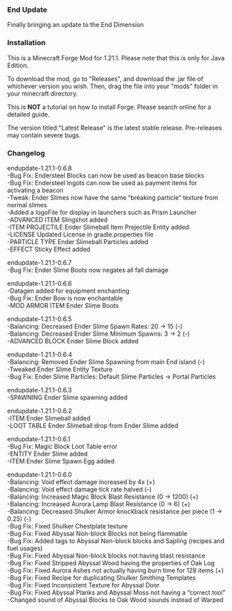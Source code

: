 ### End Update 

Finally bringing an update to the End Dimension

### Installation

This is a Minecraft Forge Mod for 1.21.1. Please note that this is only for Java Edition.

To download the mod, go to "Releases", and download the .jar file of whichever version you wish. Then, drag the file into your "mods" folder in your minecraft directory.

This is **NOT** a tutorial on how to install Forge. Please search online for a detailed guide.

The version titled "Latest Release" is the latest stable release. Pre-releases may contain severe bugs.

### Changelog

endupdate-1.21.1-0.6.8 <br/>
-Bug Fix: Endersteel Blocks can now be used as beacon base blocks<br/>
-Bug Fix: Endersteel Ingots can now be used as payment items for activating a beacon<br/>
-Tweak: Ender Slimes now have the same “breaking particle” texture from normal slimes <br/>
-Added a logoFile for display in launchers such as Prism Launcher <br/>
-ADVANCED ITEM Slingshot added <br/>
-ITEM PROJECTILE Ender Slimeball Item Projectile Entity added <br/>
-LICENSE Updated License in gradle.properties file <br/>
-PARTICLE TYPE Ender Slimeball Particles added <br/>
-EFFECT Sticky Effect added <br/>

endupdate-1.21.1-0.6.7 <br/>
-Bug Fix: Ender Slime Boots now negates all fall damage <br/>

endupdate-1.21.1-0.6.6 <br/>
-Datagen added for equipment enchanting <br/>
-Bug Fix: Ender Bow is now enchantable <br/>
-MOD ARMOR ITEM Ender Slime Boots <br/>

endupdate-1.21.1-0.6.5 <br/>
-Balancing: Decreased Ender Slime Spawn Rates: 20 -> 15 (-) <br/>
-Balancing: Decreased Ender Slime Minimum Spawns: 3 -> 2 (-) <br/>
-ADVANCED BLOCK Ender Slime Block added <br/>

endupdate-1.21.1-0.6.4 <br/>
-Balancing: Removed Ender Slime Spawning from main End island (-) <br/>
-Tweaked Ender Slime Entity Texture <br/>
-Bug Fix: Ender Slime Particles: Default Slime Particles -> Portal Particles <br/>

endupdate-1.21.1-0.6.3 <br/>
-SPAWNING Ender Slime spawning added <br/>

endupdate-1.21.1-0.6.2 <br/>
-ITEM Ender Slimeball added <br/>
-LOOT TABLE Ender Slimeball drop from Ender Slime added <br/>


endupdate-1.21.1-0.6.1 <br/>
-Bug Fix: Magic Block Loot Table error <br/>
-ENTITY Ender Slime added <br/>
-ITEM Ender Slime Spawn Egg added <br/>

endupdate-1.21.1-0.6.0 <br/>
-Balancing: Void effect damage increased by 4x (+) <br/>
-Balancing: Void effect damage tick rate halved (-) <br/>
-Balancing: Increased Magic Block Blast Resistance (0 -> 1200) (+) <br/>
-Balancing: Increased Aurora Lamp Blast Resistance (0 -> 6) (+) <br/>
-Balancing: Decreased Shulker Armor knockback resistance per piece (1 -> 0.25) (-) <br/>
-Bug Fix: Fixed Shulker Chestplate texture <br/>
-Bug Fix: Fixed Abyssal Non-block Blocks not being flammable <br/>
-Bug Fix: Added tags to Abyssal Non-block blocks and Sapling (recipes and fuel usages) <br/>
-Bug Fix: Fixed Abyssal Non-block blocks not having blast resistance <br/>
-Bug Fix: Fixed Stripped Abyssal Wood having the properties of Oak Log <br/>
-Bug Fix: Fixed Aurora Ashes not actually having burn time for 128 items (+) <br/>
-Bug Fix: Fixed Recipe for duplicating Shulker Smithing Templates <br/>
-Bug Fix: Fixed Inconsistent Texture for Abyssal Door <br/>
-Bug Fix: Fixed Abyssal Planks and Abyssal Moss not having a “correct tool” <br/>
-Changed sound of Abyssal Blocks to Oak Wood sounds instead of Warped <br/>
